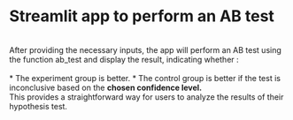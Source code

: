 #  Streamlit app to perform an AB test
<br>
After providing the necessary inputs, the app will perform an AB test using the function ab_test and display the result,
indicating whether : <br> <br>
* The experiment group is better.
* The control group is better 
if the test is inconclusive based on the <strong> chosen confidence level. </strong> <br>
This provides a straightforward way for users to analyze the results of their hypothesis test.




